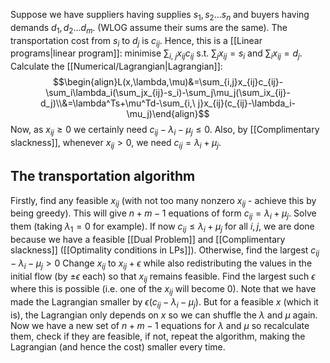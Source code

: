 Suppose we have suppliers having supplies $s_1,s_2\dots s_n$ 
and buyers having demands $d_1,d_2\dots d_m$. 
(WLOG assume their sums are the same). 
The transportation cost from $s_i$ to $d_j$ is $c_{ij}$.
Hence, this is a [[Linear programs|linear program]]:
minimise $\sum_{i,\ j}x_{ij}c_{ij}$ s.t. $\sum_j x_{ij}=s_i$ and $\sum_ix_{ij}=d_j$.
Calculate the [[Numerical/Lagrangian|Lagrangian]]:
$$\begin{align}L(x,\lambda,\mu)&=\sum_{i,j}x_{ij}c_{ij}-\sum_i\lambda_i(\sum_jx_{ij}-s_i)-\sum_j\mu_j(\sum_ix_{ij}-d_j)\\&=\lambda^Ts+\mu^Td-\sum_{i,\ j}x_{ij}(c_{ij}-\lambda_i-\mu_j)\end{align}$$
Now, as $x_{ij}\geq 0$ we certainly need $c_{ij}-\lambda_i-\mu_j\leq 0$. 
Also, by [[Complimentary slackness]], 
whenever $x_{ij}>0$, we need $c_{ij}=\lambda_i+\mu_j$.

## The transportation algorithm
Firstly, find any feasible $x_{ij}$ 
(with not too many nonzero $x_{ij}$ - achieve this by being greedy). 
This will give $n+m-1$ equations of form $c_{ij}=\lambda_i+\mu_j$. 
Solve them (taking $\lambda_1=0$ for example). 
If now $c_{ij}\leq \lambda_i+\mu_j$ for all $i,j$, we are done 
because we have a feasible [[Dual Problem]] and [[Complimentary slackness]]
([[Optimality conditions in LPs]]). 
Otherwise, find the largest $c_{ij}-\lambda_i-\mu_j>0$ 
Change $x_{ij}$ to $x_{ij}+\epsilon$ while also redistributing the values in the initial flow (by $\pm\epsilon$ each) 
so that $x_{ij}$ remains feasible. 
Find the largest such $\epsilon$ where this is possible 
(i.e. one of the $x_{ij}$ will become 0). 
Note that we have made the Lagrangian smaller by $\epsilon(c_{ij}-\lambda_i-\mu_j)$. 
But for a feasible $x$ (which it is), 
the Lagrangian only depends on $x$
so we can shuffle the $\lambda$ and $\mu$ again.
Now we have a new set of $n+m-1$ equations for $\lambda$ and $\mu$ so recalculate them, 
check if they are feasible, 
if not, repeat the algorithm, 
making the Lagrangian (and hence the cost) smaller every time.